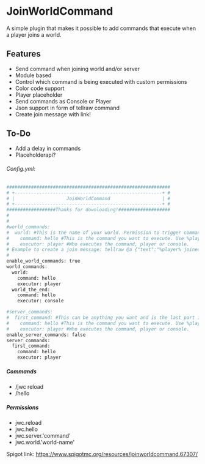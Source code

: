 # JoinWorldCommand

A simple plugin that makes it possible to add commands that execute when a player joins a world.

## Features
- Send command when joining world and/or server
- Module based
- Control which command is being executed with custom permissions
- Color code support
- Player placeholder
- Send commands as Console or Player
- Json support in form of tellraw command
- Create join message with link!


## To-Do
  - Add a delay in commands
  - Placeholderapi?

###### Config.yml:

```sh
############################################################
# +------------------------------------------------------+ #
# |                   JoinWorldCommand                   | #
# +------------------------------------------------------+ #
##################Thanks for downloading!###################
#
#
#world_commands:
#  world: #This is the name of your world. Permission to trigger command is jwc.world.<world-name>
#    command: hello #This is the command you want to execute. Use %player% for the name of the player that joins the world.
#    executor: player #Who executes the command, player or console.
# Example to create a join message: tellraw @a {"text":"%player% joined the world!", "color":"gold"}
#
enable_world_commands: true
world_commands:
  world:
    command: hello
    executor: player
  world_the_end:
    command: hello
    executor: console

#server_commands:
#  first_command: #This can be anything you want and is the last part in the permission to trigger the command. In this example jwc.server.first_command
#    command: hello #This is the command you want to execute. Use %player% for the name of the player that joins the world.
#    executor: player #Who executes the command, player or console.
enable_server_commands: false
server_commands:
  first_command:
    command: hello
    executor: player
```

##### Commands

  - /jwc reload   
  - /hello  

##### Permissions


  - jwc.reload    
  - jwc.hello  
  - jwc.server.'command'  
  - jwc.world.'world-name'

Spigot link: https://www.spigotmc.org/resources/joinworldcommand.67307/
